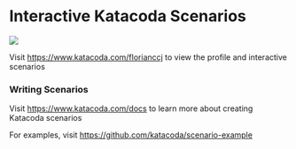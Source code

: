 # Interactive Katacoda Scenarios

[![](http://shields.katacoda.com/katacoda/florianccj/count.svg)](https://www.katacoda.com/florianccj "Get your profile on Katacoda.com")

Visit https://www.katacoda.com/florianccj to view the profile and interactive scenarios

### Writing Scenarios
Visit https://www.katacoda.com/docs to learn more about creating Katacoda scenarios

For examples, visit https://github.com/katacoda/scenario-example
